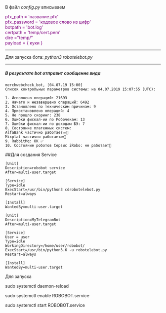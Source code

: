 В файл _config.py_ вписываем 

<span style="color:purple">
pfx_path = 'название.pfx'<br> 
pfx_password = 'кодовое слово из цифр'<br> 
botpath = 'bot.log'<br> 
certpath = 'temp/cert.pem'<br> 
dire ="temp/"<br> 
payload = {
   куки
}

</span>

---

Для запуска бота: _python3 robotelebot.py_

--- 

##### В результате bot отправит сообщение вида

```
merchwebcheck_bot, [04.07.19 15:00]
Cписок контрольных параметров системы: на 04.07.2019 15:07:55 (UTC): 

1. Исполнено операций: 21693
2. Начато и незавершено операций: 6492
3. Остановлено по техническим причинам: 9
4. Приостановлено операций: 4
5. Не прошло скоринг: 238
6. Ошибки фискал-ии по Робочекам: 13
7. Ошибки фискал-ии по доходам БЭ: 7
8. Состояние платежных систем: 
AlfaBank частично работает💤🔵
Mixplat частично работает💤🔵
9. RabbitMq: ОК ✅
10. Состояние роботов Сервис iRobo: не работает🛑
```
##Для создания Service

```
[Unit]
Description=robobot service
After=multi-user.target

[Service]
Type=idle
ExecStart=/usr/bin/python3 cdrobotelebot.py
Restart=always

[Install]
WantedBy=multi-user.target

[Unit]
Description=MyTelegramBot
After=multi-user.target

[Service]
User = user
Type=idle
WorkingDirectory=/home/user/robobot/
ExecStart=/usr/bin/python3.6 -u robotelebot.py
Restart=always

[Install]
WantedBy=multi-user.target
```

Для запуска

sudo systemctl daemon-reload

sudo systemctl enable ROBOBOT.service

sudo systemctl start ROBOBOT.service
